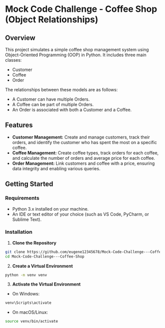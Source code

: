 # Mock Code Challenge - Coffee Shop (Object Relationships) 
## Overview
This project simulates a simple coffee shop management system using Object-Oriented Programming (OOP) in Python. It includes three main classes:

- Customer
- Coffee
- Order

The relationships between these models are as follows:

- A Customer can have multiple Orders.
- A Coffee can be part of multiple Orders.
- An Order is associated with both a Customer and a Coffee.

## Features
- **Customer Management:** Create and manage customers, track their orders, and identify the customer who has spent the most on a specific coffee.
- **Coffee Management:** Create coffee types, track orders for each coffee, and calculate the number of orders and average price for each coffee.
- **Order Management:** Link customers and coffee with a price, ensuring data integrity and enabling various queries.

## Getting Started
### Requirements
- Python 3.x installed on your machine.
- An IDE or text editor of your choice (such as VS Code, PyCharm, or Sublime Text).

### Installation
1. **Clone the Repository**

```bash
git clone https://github.com/eugene12345678/Mock-Code-Challenge---Coffee-Shop-.git
cd Mock-Code-Challenge---Coffee-Shop
```

2. **Create a Virtual Environment**
```bash
python -m venv venv
```
3. **Activate the Virtual Environment**
- On Windows:
```bash
venv\Scripts\activate
```
- On macOS/Linux:
```bash
source venv/bin/activate
```

